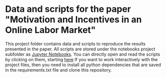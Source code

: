 # Data and scripts for the paper "Motivation and Incentives in an Online Labor Market"

This project folder contains data and scripts to reproduce the results presented in the paper. All scripts are stored under the notebooks project subfolder as [Jupyter Notebooks](http://jupyter.org/). You can directly open and read the scripts by clicking on them, starting [here](main/notebooks/0_index.ipynb) If you want to work interactively with the project files, then you need to install all python dependencies that are saved in the requirements.txt file and clone this repository.





